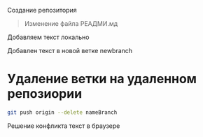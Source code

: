 Создание репозитория

> Изменение файла РЕАДМИ.мд

Добавляем текст локально

Добавлен текст в новой ветке newbranch





# Удаление ветки на удаленном репозиории
```sh
git push origin --delete nameBranch
```

Решение конфликта текст в браузере
